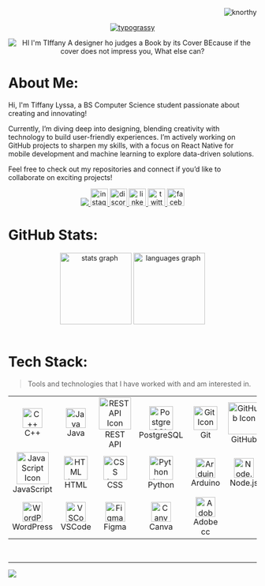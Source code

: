<p align="right"> 
  <img src="https://komarev.com/ghpvc/?username=knorthy&label=Profile%20views&color=ff00ff&style=flat" alt="knorthy" />
</p>

<div align="center">
  <a href="https://github.com/kawarimidoll/typograssy">
    <img alt="typograssy" src="https://typograssy.deno.dev/api?text=Welcome%20to%20my%20Github%20Profile%20I%27m%20Tiffany%20a%20Designer%20and%20a%20Developer&l0=none&l1=82d9d0&l2=027353&l3=038c4c&l4=01402e&bg=none&frame=none&speed=130&comment=">
  </a>
</div>

<div align="center">
<p align="center">
  <img src="https://readme-typing-svg.herokuapp.com?font=Poppins+Slab&color=B1F5D8&size=30&center=true&vCenter=true&width=500&lines=Hi+I'm+Tiffany.+💻;A+Designer☕;who+Judges+a+Book+by+its+Cover;Because+if+the+cover;does+not+impress+you;what+else+can?" 
       alt="HI I'm TIffany A designer ho judges a Book by its Cover BEcause  if the cover does not impress you, What else  can?">
</p>
</div>

# About Me:
Hi, I'm Tiffany Lyssa, a BS Computer Science student passionate about creating and innovating!

Currently, I’m diving deep into designing, blending creativity with technology to build user-friendly experiences. I’m actively working on GitHub projects to sharpen my skills, with a focus on React Native for mobile development and machine learning to explore data-driven solutions.

Feel free to check out my repositories and connect if you’d like to collaborate on exciting projects!

<div align="center">
  <a href="tiffanylyssa.p@gmail.com">
    <img src="https://img.shields.io/badge/Gmail-333333?style=for-the-badge&logo=gmail&logoColor=red" />
  </a>
  <a href="https://www.instagram.com/l.ystffny/" target="_blank">
    <img src="https://img.shields.io/static/v1?message=Instagram&logo=instagram&label=&color=E4455F&logoColor=white&labelColor=&style=for-the-badge" height="35" alt="instagram logo"  />
  </a>
  <a href="no.orthy" target="_blank">
    <img src="https://img.shields.io/static/v1?message=Discord&logo=discord&label=&color=7289DA&logoColor=white&labelColor=&style=for-the-badge" height="35" alt="discord logo"  />
  </a>
  <a href="[www.linkedin.com/in/aaron-jay-sopena-b6853732a](https://www.linkedin.com/in/tiffany-lyssa-4b210b281?utm_source=share&utm_campaign=share_via&utm_content=profile&utm_medium=android_app)" target="_blank">
    <img src="https://img.shields.io/static/v1?message=LinkedIn&logo=linkedin&label=&color=0077B5&logoColor=white&labelColor=&style=for-the-badge" height="35" alt="linkedin logo"  />
  </a>
  <a href="https://x.com/tiffanylysa" target="_blank">
    <img src="https://img.shields.io/static/v1?message=Twitter&logo=twitter&label=&color=1DA1F2&logoColor=white&labelColor=&style=for-the-badge" height="35" alt="twitter logo"  />
  </a>
  <a href="https://www.facebook.com/lystffny" target="_blank">
    <img src="https://img.shields.io/static/v1?message=Facebook&logo=facebook&label=&color=1877F2&logoColor=white&labelColor=&style=for-the-badge" height="35" alt="facebook logo"  />
  </a>
</div>

# GitHub Stats:
<div align="center">
  <img src="https://nirzak-streak-stats.vercel.app/?user=knorthy&hide_title=false&hide_rank=false&show_icons=true&include_all_commits=true&count_private=true&disable_animations=false&theme=dark&locale=en&hide_border=false" height="145" alt="stats graph"  />
  <img src="https://github-readme-stats.vercel.app/api/top-langs?username=knorthy&locale=en&hide_title=false&layout=compact&card_width=320&langs_count=5&theme=dark&hide_border=false" height="145" alt="languages graph"  />
</div>

<br clear="both">

# Tech Stack:

> Tools and technologies that I have worked with and am interested in.

<table>
  <tr>
    <td align="center" width="96">
      <img src="https://techstack-generator.vercel.app/cpp-icon.svg" height="40" alt="C++" />
      <br>C++
    </td>
    <td align="center" width="96">
      <img src="https://techstack-generator.vercel.app/java-icon.svg" height="40" alt="Java Icon" />
      <br>Java
    </td>
    <td align="center" width="96">
      <img src="https://techstack-generator.vercel.app/restapi-icon.svg" alt="REST API Icon" width="65" height="65" />
      <br>REST API
    </td>
    <td align="center" width="96">
      <img src="https://skillicons.dev/icons?i=postgres" width="48" height="48" alt="PostgreSQL Icon" />
      <br>PostgreSQL
    </td>
    <td align="center" width="96">
      <img src="https://skillicons.dev/icons?i=git" width="48" height="48" alt="Git Icon" />
      <br>Git
    </td>
    <td align="center" width="96">
      <img src="https://techstack-generator.vercel.app/github-icon.svg" alt="GitHub Icon" width="65" height="65" />
      <br>GitHub
    </td>
    <td align="center" width="96">
      <img src="https://techstack-generator.vercel.app/docker-icon.svg" alt="Docker Icon" width="65" height="65" />
      <br>Docker
    </td>
    <td align="center" width="96">
      <img src="https://skillicons.dev/icons?i=postman" width="48" height="48" alt="Postman Icon" />
      <br>Postman
    </td>
    <td align="center" width="96">
      <img src="https://techstack-generator.vercel.app/react-icon.svg" width="48" height="48" alt="React" />
      <br>React
    </td>
  </tr>
  <tr>
    <td align="center" width="96">
      <img src="https://techstack-generator.vercel.app/js-icon.svg" alt="JavaScript Icon" width="65" height="65" />
      <br>JavaScript
    </td>
    <td align="center" width="96">
      <img src="https://skillicons.dev/icons?i=html" width="48" height="48" alt="HTML Icon" />
      <br>HTML
    </td>
    <td align="center" width="96">
      <img src="https://skillicons.dev/icons?i=css" width="48" height="48" alt="CSS Icon" />
      <br>CSS
    </td>
    <td align="center" width="96">
      <img src="https://techstack-generator.vercel.app/python-icon.svg" width="48" height="48" alt="Python Icon" />
      <br>Python
    </td>
    <td align="center" width="96">
      <img src="https://upload.wikimedia.org/wikipedia/commons/thumb/7/73/Arduino_IDE_logo.svg/768px-Arduino_IDE_logo.svg.png?20230510165732" height="40" alt="Arduino Icon" />
      <br>Arduino
    </td>
    <td align="center" width="96">
      <img src="https://skillicons.dev/icons?i=nodejs" height="40" alt="Node.js Icon" />
      <br>Node.js
    </td>
    <td align="center" width="96">
      <img src="https://techstack-generator.vercel.app/mysql-icon.svg" height="40" alt="MySQL Icon" />
      <br>MySQL
    </td>
    <td align="center" width="96">
      <img src="https://cdn.jsdelivr.net/gh/devicons/devicon/icons/npm/npm-original-wordmark.svg" height="40" alt="NPM Icon" />
      <br>NPM
    </td>
    <td align="center" width="96">
      <img src="https://cdn.jsdelivr.net/gh/devicons/devicon/icons/markdown/markdown-original.svg" height="40" alt="Markdown Icon" />
      <br>Markdown
    </td>
  </tr>
  <tr>
    <td align="center" width="96">
      <img src="https://cdn.jsdelivr.net/gh/devicons/devicon/icons/wordpress/wordpress-original.svg" height="40" alt="WordPress Icon" />
      <br>WordPress
    </td>
    <td align="center" width="96">
      <img src="https://cdn.jsdelivr.net/gh/devicons/devicon/icons/vscode/vscode-original.svg" height="40" alt="VSCode Icon" />
      <br>VSCode
    </td>
    <td align="center" width="96">
      <img src="https://skillicons.dev/icons?i=figma" height="40" alt="Figma Icon" />
      <br>Figma
    </td>
    <td align="center" width="96">
      <img src="https://cdn.jsdelivr.net/gh/devicons/devicon/icons/canva/canva-original.svg" height="40" alt="Canva Icon" />
      <br>Canva
    </td>
    <td align="center" width="96">
      <img src="https://learningspaces.osu.edu/sites/default/files/styles/max_640x640/public/images/adobe-creative-cloud-icon.jpg?itok=n5OIRnuX" height="40" alt="Adobe CC Icon" />
      <br>Adobe cc
    </td>
  </tr>
</table>

<br>

</p>

---
[![](https://visitcount.itsvg.in/api?id=knorthy&icon=0&color=0)](https://visitcount.itsvg.in)


